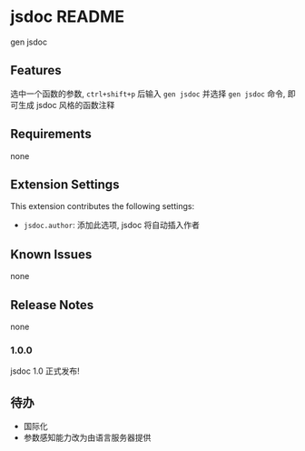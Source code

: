 # jsdoc README

gen jsdoc

## Features

选中一个函数的参数, `ctrl+shift+p` 后输入 `gen jsdoc` 并选择 `gen jsdoc` 命令, 即可生成 jsdoc 风格的函数注释

## Requirements

none

## Extension Settings

This extension contributes the following settings:

- `jsdoc.author`: 添加此选项, jsdoc 将自动插入作者

## Known Issues

none

## Release Notes

none

### 1.0.0

jsdoc 1.0 正式发布!

## 待办

- 国际化
- 参数感知能力改为由语言服务器提供
